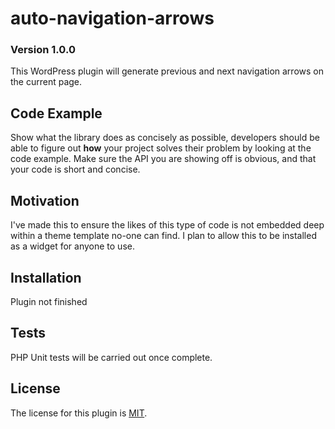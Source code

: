 # auto-navigation-arrows
### Version 1.0.0

This WordPress plugin will generate previous and next navigation arrows on the current page.


## Code Example

Show what the library does as concisely as possible, developers should be able to figure out **how** your project solves their problem by looking at the code example. Make sure the API you are showing off is obvious, and that your code is short and concise.

## Motivation

I've made this to ensure the likes of this type of code is not embedded deep within a theme template no-one can find. I plan to allow this to be installed as a widget for anyone to use. 


## Installation

Plugin not finished


## Tests

PHP Unit tests will be carried out once complete. 


## License

The license for this plugin is <a href="https://github.com/GrantBartlett/auto-navigation-arrows/blob/master/LICENSE">MIT</a>.

